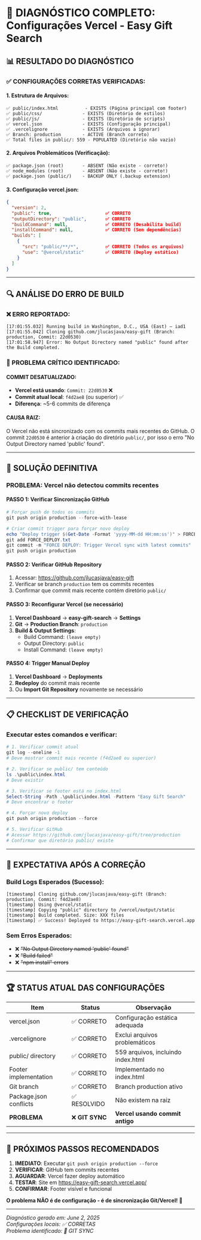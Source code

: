 # 🚨 DIAGNÓSTICO COMPLETO: Configurações Vercel - Easy Gift Search

## 📊 **RESULTADO DO DIAGNÓSTICO**

### ✅ **CONFIGURAÇÕES CORRETAS VERIFICADAS:**

#### **1. Estrutura de Arquivos:**
```
✅ public/index.html          - EXISTS (Página principal com footer)
✅ public/css/               - EXISTS (Diretório de estilos)
✅ public/js/                - EXISTS (Diretório de scripts)
✅ vercel.json               - EXISTS (Configuração principal)
✅ .vercelignore             - EXISTS (Arquivos a ignorar)
✅ Branch: production        - ACTIVE (Branch correto)
✅ Total files in public/: 559 - POPULATED (Diretório não vazio)
```

#### **2. Arquivos Problemáticos (Verificação):**
```
✅ package.json (root)       - ABSENT (Não existe - correto!)
✅ node_modules (root)       - ABSENT (Não existe - correto!)
✅ package.json (public/)    - BACKUP ONLY (.backup extension)
```

#### **3. Configuração vercel.json:**
```json
{
  "version": 2,
  "public": true,                    ✅ CORRETO
  "outputDirectory": "public",       ✅ CORRETO  
  "buildCommand": null,              ✅ CORRETO (Desabilita build)
  "installCommand": null,            ✅ CORRETO (Sem dependências)
  "builds": [
    {
      "src": "public/**/*",          ✅ CORRETO (Todos os arquivos)
      "use": "@vercel/static"        ✅ CORRETO (Deploy estático)
    }
  ]
}
```

---

## 🔍 **ANÁLISE DO ERRO DE BUILD**

### **❌ ERRO REPORTADO:**
```
[17:01:55.032] Running build in Washington, D.C., USA (East) – iad1
[17:01:55.042] Cloning github.com/jlucasjava/easy-gift (Branch: production, Commit: 22d0530)
[17:01:58.947] Error: No Output Directory named "public" found after the Build completed.
```

### **🚨 PROBLEMA CRÍTICO IDENTIFICADO:**

#### **COMMIT DESATUALIZADO:**
- **Vercel está usando**: `Commit: 22d0530` ❌
- **Commit atual local**: `f4d2ae8` (ou superior) ✅
- **Diferença**: ~5-6 commits de diferença

#### **CAUSA RAIZ:**
O Vercel não está sincronizado com os commits mais recentes do GitHub. O commit `22d0530` é anterior à criação do diretório `public/`, por isso o erro "No Output Directory named 'public' found".

---

## 🔧 **SOLUÇÃO DEFINITIVA**

### **PROBLEMA:** Vercel não detectou commits recentes

#### **PASSO 1: Verificar Sincronização GitHub**
```powershell
# Forçar push de todos os commits
git push origin production --force-with-lease

# Criar commit trigger para forçar novo deploy
echo "Deploy trigger $(Get-Date -Format 'yyyy-MM-dd HH:mm:ss')" > FORCE_DEPLOY.txt
git add FORCE_DEPLOY.txt
git commit -m "FORCE DEPLOY: Trigger Vercel sync with latest commits"
git push origin production
```

#### **PASSO 2: Verificar GitHub Repository**
1. Acessar: https://github.com/jlucasjava/easy-gift
2. Verificar se branch `production` tem os commits recentes
3. Confirmar que commit mais recente contém diretório `public/`

#### **PASSO 3: Reconfigurar Vercel (se necessário)**
1. **Vercel Dashboard** → **easy-gift-search** → **Settings**
2. **Git** → **Production Branch**: `production`
3. **Build & Output Settings**:
   - Build Command: `(leave empty)`
   - Output Directory: `public`
   - Install Command: `(leave empty)`

#### **PASSO 4: Trigger Manual Deploy**
1. **Vercel Dashboard** → **Deployments**
2. **Redeploy** do commit mais recente
3. Ou **Import Git Repository** novamente se necessário

---

## 📋 **CHECKLIST DE VERIFICAÇÃO**

### **Executar estes comandos e verificar:**

```powershell
# 1. Verificar commit atual
git log --oneline -1
# Deve mostrar commit mais recente (f4d2ae8 ou superior)

# 2. Verificar se public/ tem conteúdo
ls .\public\index.html
# Deve existir

# 3. Verificar se footer está no index.html
Select-String -Path .\public\index.html -Pattern "Easy Gift Search"
# Deve encontrar o footer

# 4. Forçar novo deploy
git push origin production --force

# 5. Verificar GitHub
# Acessar https://github.com/jlucasjava/easy-gift/tree/production
# Confirmar que diretório public/ existe
```

---

## 🎯 **EXPECTATIVA APÓS A CORREÇÃO**

### **Build Logs Esperados (Sucesso):**
```
[timestamp] Cloning github.com/jlucasjava/easy-gift (Branch: production, Commit: f4d2ae8)
[timestamp] Using @vercel/static
[timestamp] Copying "public" directory to /vercel/output/static
[timestamp] Build completed. Size: XXX files
[timestamp] ✅ Success! Deployed to https://easy-gift-search.vercel.app
```

### **Sem Erros Esperados:**
- ❌ ~~"No Output Directory named 'public' found"~~
- ❌ ~~"Build failed"~~
- ❌ ~~"npm install" errors~~

---

## 🏆 **STATUS ATUAL DAS CONFIGURAÇÕES**

| Item | Status | Observação |
|------|---------|------------|
| vercel.json | ✅ CORRETO | Configuração estática adequada |
| .vercelignore | ✅ CORRETO | Exclui arquivos problemáticos |
| public/ directory | ✅ CORRETO | 559 arquivos, incluindo index.html |
| Footer implementation | ✅ CORRETO | Implementado no index.html |
| Git branch | ✅ CORRETO | Branch production ativo |
| Package.json conflicts | ✅ RESOLVIDO | Não existem na raiz |
| **PROBLEMA** | ❌ **GIT SYNC** | **Vercel usando commit antigo** |

---

## 🚀 **PRÓXIMOS PASSOS RECOMENDADOS**

1. **IMEDIATO**: Executar `git push origin production --force`
2. **VERIFICAR**: GitHub tem commits recentes
3. **AGUARDAR**: Vercel fazer deploy automático
4. **TESTAR**: Site em https://easy-gift-search.vercel.app/
5. **CONFIRMAR**: Footer visível e funcional

**O problema NÃO é de configuração - é de sincronização Git/Vercel!** 🔄

---

*Diagnóstico gerado em: June 2, 2025*  
*Configurações locais: ✅ CORRETAS*  
*Problema identificado: 🔄 GIT SYNC*
